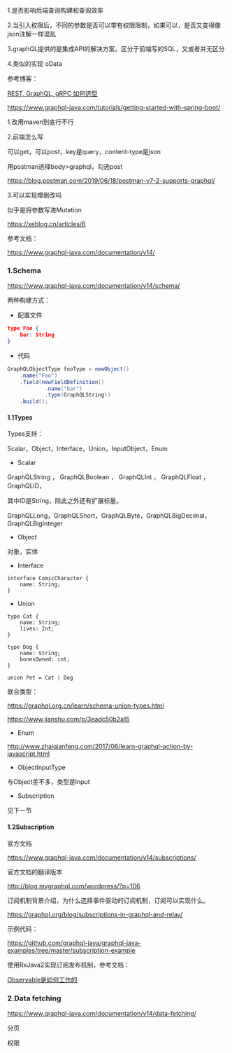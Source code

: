 1.是否影响后端查询构建和查询效率

2.当引入权限后，不同的参数是否可以带有权限限制，如果可以，是否又变得像json注解一样混乱

3.graphQL提供的是集成API的解决方案，区分于前端写的SQL，又或者并无区分

4.类似的实现 oData



参考博客：

[REST, GraphQL, gRPC 如何选型](https://zhuanlan.zhihu.com/p/44140864)

https://www.graphql-java.com/tutorials/getting-started-with-spring-boot/



1.改用maven到底行不行

2.前端怎么写

可以get，可以post，key是query，content-type是json

用postman选择body>graphql，勾选post

https://blog.postman.com/2019/06/18/postman-v7-2-supports-graphql/

3.可以实现增删改吗

似乎是将参数写进Mutation

https://xeblog.cn/articles/6



参考文档：

https://www.graphql-java.com/documentation/v14/



### 1.Schema

https://www.graphql-java.com/documentation/v14/schema/

两种构建方式：

- 配置文件

```json
type Foo {
    bar: String
}
```

- 代码

```java
GraphQLObjectType fooType = newObject()
    .name("Foo")
    .field(newFieldDefinition()
            .name("bar")
            .type(GraphQLString))
    .build();
```

#### 1.1Types

Types支持：

Scalar，Object，Interface，Union，InputObject，Enum

- Scalar

GraphQLString ， GraphQLBoolean ， GraphQLInt ， GraphQLFloat ， GraphQLID，

其中ID是String，除此之外还有扩展标量。

GraphQLLong，GraphQLShort，GraphQLByte，GraphQLBigDecimal，GraphQLBigInteger

- Object

对象，实体

- Interface

```
interface ComicCharacter {
    name: String;
}
```

- Union

```
type Cat {
    name: String;
    lives: Int;
}

type Dog {
    name: String;
    bonesOwned: int;
}

union Pet = Cat | Dog
```

联合类型：

https://graphql.org.cn/learn/schema-union-types.html

https://www.jianshu.com/p/3eadc50b2a15

- Enum

http://www.zhaiqianfeng.com/2017/06/learn-graphql-action-by-javascript.html

- ObjectInputType

与Object差不多，类型是Input

- Subscription

见下一节

#### 1.2Subscription

官方文档

https://www.graphql-java.com/documentation/v14/subscriptions/

官方文档的翻译版本

http://blog.mygraphql.com/wordpress/?p=106

订阅机制背景介绍，为什么选择事件驱动的订阅机制，订阅可以实现什么。

https://graphql.org/blog/subscriptions-in-graphql-and-relay/

示例代码：

https://github.com/graphql-java/graphql-java-examples/tree/master/subscription-example

使用RxJava2实现订阅发布机制，参考文档：

[Observable是如何工作的](https://www.jianshu.com/p/e432df0603e8)



### 2.Data fetching

https://www.graphql-java.com/documentation/v14/data-fetching/





分页

权限